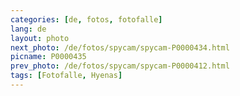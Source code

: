 ```yaml
---
categories: [de, fotos, fotofalle]
lang: de
layout: photo
next_photo: /de/fotos/spycam/spycam-P0000434.html
picname: P0000435
prev_photo: /de/fotos/spycam/spycam-P0000412.html
tags: [Fotofalle, Hyenas]
---
```

